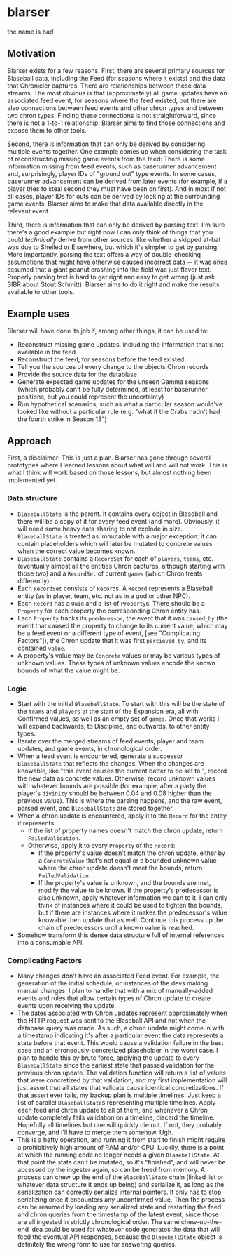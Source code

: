 blarser
=======

the name is bad

Motivation
----------

Blarser exists for a few reasons. First, there are several primary sources for 
Blaseball data, including the Feed (for seasons where it exists) and the
data that Chronicler captures. There are relationships between these data
streams. The most obvious is that (approximately) all game updates have an
associated feed event, for seasons where the feed existed, but there are also
connections between feed events and other chron types and between two chron
types. Finding these connections is not straightforward, since there is not a
1-to-1 relationship. Blarser aims to find those connections and expose them to 
other tools.

Second, there is information that can only be derived by considering multiple
events together. One example comes up when considering the task of 
reconstructing missing game events from the feed: There is some information 
missing from feed events, such as baserunner advancement and, surprisingly, 
player IDs of "ground out" type events. In some cases, baserunner advancement
can be derived from later events (for example, if a player tries to steal 
second they must have been on first). And in most if not all cases, player IDs 
for outs can be derived by looking at the surrounding game events. Blarser 
aims to make that data available directly in the relevant event.

Third, there is information that can only be derived by parsing text. I'm sure 
there's a good example but right now I can only think of things that you could
*technically* derive from other sources, like whether a skipped at-bat was due 
to Shelled or Elsewhere, but which it's simpler to get by parsing. More 
importantly, parsing the text offers a way of double-checking assumptions that 
might have otherwise caused incorrect data -- it was once assumed that a giant
peanut crashing into the field was just flavor text. Properly parsing text is 
hard to get right and easy to get wrong (just ask SIBR about Stout Schmitt). 
Blarser aims to do it right and make the results available to other tools.

Example uses
------------

Blarser will have done its job if, among other things, it can be used to:

* Reconstruct missing game updates, including the information that's not 
  available in the feed
* Reconstruct the feed, for seasons before the feed existed
* Tell you the sources of every change to the objects Chron records
* Provide the source data for the datablase
* Generate expected game updates for the unseen Gamma seasons (which probably
  can't be fully determined, at least for baserunner positions, but you could
  represent the uncertainty)
* Run hypothetical scenarios, such as what a particular season would've looked 
  like without a particular rule (e.g. "what if the Crabs hadn't had the 
  fourth strike in Season 13")

Approach
--------

First, a disclaimer: This is just a plan. Blarser has gone through several 
prototypes where I learned lessons about what will and will not work. This is 
what I think will work based on those lessons, but almost nothing been 
implemented yet.

### Data structure
* `BlaseballState` is the parent. It contains every object in Blaseball and 
  there will be a copy of it for every feed event (and more). Obviously, it 
  will need some heavy data sharing to not explode in size. `BlaseballState` is
  treated as immutable with a major exception: it can contain placeholders which
  will later be mutated to concrete values when the correct value becomes known.
* `BlaseballState` contains a `RecordSet` for each of `players`, `teams`, etc. 
  (eventually almost all the entities Chron captures, although starting with 
  those two) and a `RecordSet` of current `games` (which Chron treats 
  differently). 
* Each `RecordSet` consists of `Record`s. A `Record` represents a Blaseball 
  entity (as in player, team, etc. not as in a god or other NPC).
* Each `Record` has a `Uuid` and a list of `Property`s. There should be a 
  `Property` for each property the corresponding Chron entity has.
* Each `Property` tracks its `predecessor`, the event that it was `caused_by` 
  (the event that caused the property to change to its current value, which may 
  be a feed event or a different type of event, \[see "Complicating 
  Factors"\]), the Chron update that it was first `percieved_by`, and its 
  contained `value`.
* A property's value may be `Concrete` values or may be various types of unknown
  values. These types of unknown values encode the known bounds of what the 
  value might be.

### Logic
* Start with the initial `BlaseballState`. To start with this will be the state
  of the `teams` and `players` at the start of the Expansion era, all with 
  Confirmed values, as well as an empty set of `games`. Once that works I will 
  expand backwards, to Discipline, and outwards, to other entity types.
* Iterate over the merged streams of feed events, player and team updates, 
  and game events, in chronological order.
* When a feed event is encountered, generate a successor `BlaseballState` that
  reflects the changes. When the changes are knowable, like "this event causes
  the current batter to be set to <id>", record the new data as concrete values.
  Otherwise, record unknown values with whatever bounds are possible (for 
  example, after a party the player's `divinity` should be between 0.04 and 
  0.08 higher than the previous value). This is where the parsing happens, and
  the raw event, parsed event, and `BlaseballState` are stored together.
* When a chron update is encountered, apply it to the `Record` for the 
  entity it represents:
  * If the list of property names doesn't match the chron update, return 
    `FailedValidation`.
  * Otherwise, apply it to every `Property` of the `Record`:
    * If the property's value doesn't match the chron update, either by a 
      `ConcreteValue` that's not equal or a bounded unknown value where the 
      chron update doesn't meet the bounds, return `FailedValidation`.
    * If the property's value is unknown, and the bounds are met, modify the 
      value to be known. If the property's predecessor is also unknown, apply 
      whatever information we can to it. I can only think of instances where it
      could be used to tighten the bounds, but if there are instances where it 
      makes the predecessor's value knowable then update that as well. Continue
      this process up the chain of predecessors until a known value is reached.
* Somehow transform this dense data structure full of internal references into
  a consumable API.

### Complicating Factors
* Many changes don't have an associated Feed event. For example, the generation
  of the initial schedule, or instances of the devs making manual changes. I 
  plan to handle that with a mix of manually-added events and rules that allow 
  certain types of Chron update to create events upon receiving the update.
* The dates associated with Chron updates represent approximately when the HTTP 
  request was sent to the Blaseball API and not when the database query was 
  made. As such, a chron update might come in with a timestamp indicating it's 
  after a particular event the data represents a state before that event. This 
  would cause a validation failure in the best case and an 
  erroneously-concretized placeholder in the worst case. I plan to handle this
  by brute force, applying the update to every `BlaseballState` since the 
  earliest state that passed validation for the previous chron update. The 
  validation function will return a list of values that were concretized by 
  that validation, and my first implementation will just assert that all states
  that validate cause identical concretizations. If that assert ever fails, my 
  backup plan is multiple timelines. Just keep a list of parallel 
  `BlaseballState`s representing multiple timelines. Apply each feed and 
  chron update to all of them, and whenever a Chron update completely fails 
  validation on a timeline, discard the timeline. Hopefully all timelines but 
  one will quickly die out. If not, they probably converge, and I'll have to 
  merge them somehow. Ugh.
* This is a hefty operation, and running it from start to finish might require
  a prohibitively high amount of RAM and/or CPU. Luckily, there is a point at
  which the running code no longer needs a given `BlaseballState`. At that point
  the state can't be mutated, so it's "finished", and will never be accessed by
  the ingester again, so can be freed from memory. A process can chew up the end
  of the `BlaseballState` chain (linked list or whatever data structure it ends
  up being) and serialize it, as long as the serialization can correctly 
  serialize internal pointers. It only has to stop serializing once it 
  encounters any unconfirmed value. Then the process can be resumed by loading
  any serialized state and restarting the feed and chron queries from the 
  timestamp of the latest event, since those are all ingested in strictly 
  chronological order. The same chew-up-the-end idea could be used for whatever
  code generates the data that will feed the eventual API responses, because 
  the `BlaseballState` object is definitely the wrong form to use for answering 
  queries.